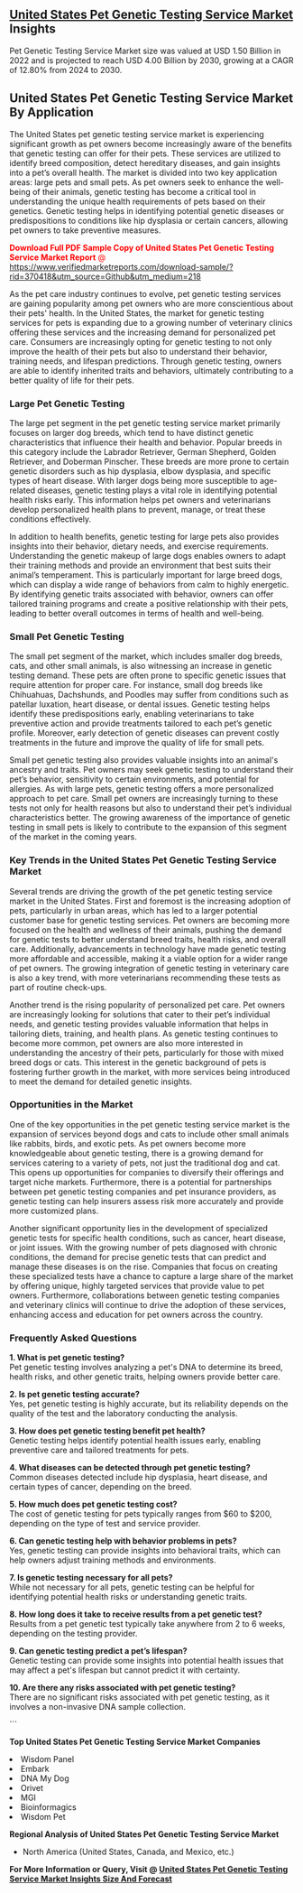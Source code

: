 <h2><a href="https://www.verifiedmarketreports.com/download-sample/?rid=370418&amp;utm_source=Github&amp;utm_medium=218" target="_blank">United States Pet Genetic Testing Service Market</a> Insights</h2><p>Pet Genetic Testing Service Market size was valued at USD 1.50 Billion in 2022 and is projected to reach USD 4.00 Billion by 2030, growing at a CAGR of 12.80% from 2024 to 2030.</p><p> <h2>United States Pet Genetic Testing Service Market By Application</h2> <p>The United States pet genetic testing service market is experiencing significant growth as pet owners become increasingly aware of the benefits that genetic testing can offer for their pets. These services are utilized to identify breed composition, detect hereditary diseases, and gain insights into a pet’s overall health. The market is divided into two key application areas: large pets and small pets. As pet owners seek to enhance the well-being of their animals, genetic testing has become a critical tool in understanding the unique health requirements of pets based on their genetics. Genetic testing helps in identifying potential genetic diseases or predispositions to conditions like hip dysplasia or certain cancers, allowing pet owners to take preventive measures. <p><span class=""><span style="color: #ff0000;"><strong>Download Full PDF Sample Copy of United States Pet Genetic Testing Service Market Report</strong> @ </span><a href="https://www.verifiedmarketreports.com/download-sample/?rid=370418&amp;utm_source=Github&amp;utm_medium=218" target="_blank">https://www.verifiedmarketreports.com/download-sample/?rid=370418&amp;utm_source=Github&amp;utm_medium=218</a></span></p> As the pet care industry continues to evolve, pet genetic testing services are gaining popularity among pet owners who are more conscientious about their pets' health. In the United States, the market for genetic testing services for pets is expanding due to a growing number of veterinary clinics offering these services and the increasing demand for personalized pet care. Consumers are increasingly opting for genetic testing to not only improve the health of their pets but also to understand their behavior, training needs, and lifespan predictions. Through genetic testing, owners are able to identify inherited traits and behaviors, ultimately contributing to a better quality of life for their pets. <h3>Large Pet Genetic Testing</h3> <p>The large pet segment in the pet genetic testing service market primarily focuses on larger dog breeds, which tend to have distinct genetic characteristics that influence their health and behavior. Popular breeds in this category include the Labrador Retriever, German Shepherd, Golden Retriever, and Doberman Pinscher. These breeds are more prone to certain genetic disorders such as hip dysplasia, elbow dysplasia, and specific types of heart disease. With larger dogs being more susceptible to age-related diseases, genetic testing plays a vital role in identifying potential health risks early. This information helps pet owners and veterinarians develop personalized health plans to prevent, manage, or treat these conditions effectively. <p>In addition to health benefits, genetic testing for large pets also provides insights into their behavior, dietary needs, and exercise requirements. Understanding the genetic makeup of large dogs enables owners to adapt their training methods and provide an environment that best suits their animal’s temperament. This is particularly important for large breed dogs, which can display a wide range of behaviors from calm to highly energetic. By identifying genetic traits associated with behavior, owners can offer tailored training programs and create a positive relationship with their pets, leading to better overall outcomes in terms of health and well-being.</p> <h3>Small Pet Genetic Testing</h3> <p>The small pet segment of the market, which includes smaller dog breeds, cats, and other small animals, is also witnessing an increase in genetic testing demand. These pets are often prone to specific genetic issues that require attention for proper care. For instance, small dog breeds like Chihuahuas, Dachshunds, and Poodles may suffer from conditions such as patellar luxation, heart disease, or dental issues. Genetic testing helps identify these predispositions early, enabling veterinarians to take preventive action and provide treatments tailored to each pet’s genetic profile. Moreover, early detection of genetic diseases can prevent costly treatments in the future and improve the quality of life for small pets. <p>Small pet genetic testing also provides valuable insights into an animal's ancestry and traits. Pet owners may seek genetic testing to understand their pet’s behavior, sensitivity to certain environments, and potential for allergies. As with large pets, genetic testing offers a more personalized approach to pet care. Small pet owners are increasingly turning to these tests not only for health reasons but also to understand their pet’s individual characteristics better. The growing awareness of the importance of genetic testing in small pets is likely to contribute to the expansion of this segment of the market in the coming years.</p> <h3>Key Trends in the United States Pet Genetic Testing Service Market</h3> <p>Several trends are driving the growth of the pet genetic testing service market in the United States. First and foremost is the increasing adoption of pets, particularly in urban areas, which has led to a larger potential customer base for genetic testing services. Pet owners are becoming more focused on the health and wellness of their animals, pushing the demand for genetic tests to better understand breed traits, health risks, and overall care. Additionally, advancements in technology have made genetic testing more affordable and accessible, making it a viable option for a wider range of pet owners. The growing integration of genetic testing in veterinary care is also a key trend, with more veterinarians recommending these tests as part of routine check-ups. <p>Another trend is the rising popularity of personalized pet care. Pet owners are increasingly looking for solutions that cater to their pet’s individual needs, and genetic testing provides valuable information that helps in tailoring diets, training, and health plans. As genetic testing continues to become more common, pet owners are also more interested in understanding the ancestry of their pets, particularly for those with mixed breed dogs or cats. This interest in the genetic background of pets is fostering further growth in the market, with more services being introduced to meet the demand for detailed genetic insights.</p> <h3>Opportunities in the Market</h3> <p>One of the key opportunities in the pet genetic testing service market is the expansion of services beyond dogs and cats to include other small animals like rabbits, birds, and exotic pets. As pet owners become more knowledgeable about genetic testing, there is a growing demand for services catering to a variety of pets, not just the traditional dog and cat. This opens up opportunities for companies to diversify their offerings and target niche markets. Furthermore, there is a potential for partnerships between pet genetic testing companies and pet insurance providers, as genetic testing can help insurers assess risk more accurately and provide more customized plans. <p>Another significant opportunity lies in the development of specialized genetic tests for specific health conditions, such as cancer, heart disease, or joint issues. With the growing number of pets diagnosed with chronic conditions, the demand for precise genetic tests that can predict and manage these diseases is on the rise. Companies that focus on creating these specialized tests have a chance to capture a large share of the market by offering unique, highly targeted services that provide value to pet owners. Furthermore, collaborations between genetic testing companies and veterinary clinics will continue to drive the adoption of these services, enhancing access and education for pet owners across the country.</p> <h3>Frequently Asked Questions</h3> <p><strong>1. What is pet genetic testing?</strong><br>Pet genetic testing involves analyzing a pet's DNA to determine its breed, health risks, and other genetic traits, helping owners provide better care.</p> <p><strong>2. Is pet genetic testing accurate?</strong><br>Yes, pet genetic testing is highly accurate, but its reliability depends on the quality of the test and the laboratory conducting the analysis.</p> <p><strong>3. How does pet genetic testing benefit pet health?</strong><br>Genetic testing helps identify potential health issues early, enabling preventive care and tailored treatments for pets.</p> <p><strong>4. What diseases can be detected through pet genetic testing?</strong><br>Common diseases detected include hip dysplasia, heart disease, and certain types of cancer, depending on the breed.</p> <p><strong>5. How much does pet genetic testing cost?</strong><br>The cost of genetic testing for pets typically ranges from $60 to $200, depending on the type of test and service provider.</p> <p><strong>6. Can genetic testing help with behavior problems in pets?</strong><br>Yes, genetic testing can provide insights into behavioral traits, which can help owners adjust training methods and environments.</p> <p><strong>7. Is genetic testing necessary for all pets?</strong><br>While not necessary for all pets, genetic testing can be helpful for identifying potential health risks or understanding genetic traits.</p> <p><strong>8. How long does it take to receive results from a pet genetic test?</strong><br>Results from a pet genetic test typically take anywhere from 2 to 6 weeks, depending on the testing provider.</p> <p><strong>9. Can genetic testing predict a pet’s lifespan?</strong><br>Genetic testing can provide some insights into potential health issues that may affect a pet's lifespan but cannot predict it with certainty.</p> <p><strong>10. Are there any risks associated with pet genetic testing?</strong><br>There are no significant risks associated with pet genetic testing, as it involves a non-invasive DNA sample collection.</p> ```</p><p><strong>Top United States Pet Genetic Testing Service Market Companies</strong></p><div data-test-id=""><p><li>Wisdom Panel</li><li> Embark</li><li> DNA My Dog</li><li> Orivet</li><li> MGI</li><li> Bioinformagics</li><li> Wisdom Pet</li></p><div><strong>Regional Analysis of&nbsp;United States Pet Genetic Testing Service Market</strong></div><ul><li dir="ltr"><p dir="ltr">North America&nbsp;(United States, Canada, and Mexico, etc.)</p></li></ul><p><strong>For More Information or Query, Visit @&nbsp;</strong><strong><a href="https://www.verifiedmarketreports.com/product/pet-genetic-testing-service-market/?utm_source=Github&amp;utm_medium=218" target="_blank">United States Pet Genetic Testing Service Market Insights Size And Forecast</a></strong></p></div>
